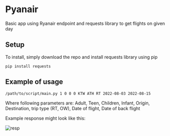 # Pyanair

Basic app using Ryanair endpoint and requests library to get flights on given day

## Setup

To install, simply download the repo and install requests library using pip
~~~
pip install requests
~~~

## Example of usage

~~~
/path/to/script/main.py 1 0 0 0 KTW ATH RT 2022-08-03 2022-08-15
~~~

Where following parameters are:
Adult, Teen, Children, Infant, Origin, Destination, trip type (RT, OW), Date of flight, Date of back flight

Example response might look like this:

![resp](https://user-images.githubusercontent.com/44212070/181095246-9454b31d-cfb0-4712-87c7-7e9f236e3469.png)

